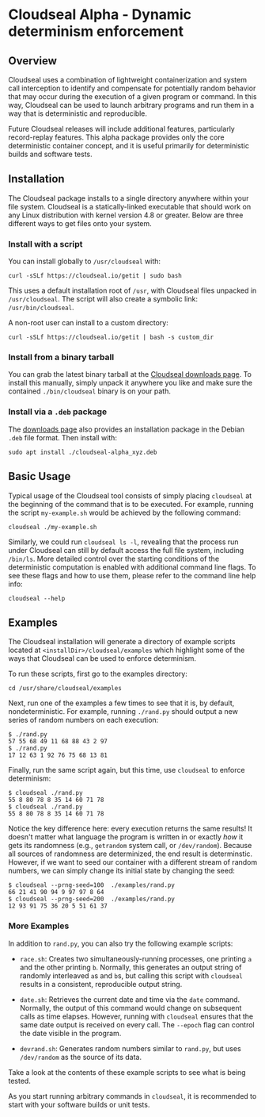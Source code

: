 # Cloudseal Alpha - Dynamic determinism enforcement

## Overview

Cloudseal uses a combination of lightweight containerization and system call interception to identify and compensate for potentially random behavior that may occur during the execution of a given program or command. In this way, Cloudseal can be used to launch arbitrary programs and run them in a way that is deterministic and reproducible.

Future Cloudseal releases will include additional features, particularly record-replay features.  This alpha package provides only the core deterministic container concept, and it is useful primarily for deterministic builds and software tests.

## Installation

The Cloudseal package installs to a single directory anywhere within your file system.  Cloudseal is a statically-linked executable that should work on any Linux distribution with kernel version 4.8 or greater. Below are three different ways to get files onto your system.

### Install with a script

You can install globally to `/usr/cloudseal` with:

```shell
curl -sSLf https://cloudseal.io/getit | sudo bash
```

This uses a default installation root of `/usr`, with Cloudseal files unpacked in `/usr/cloudseal`. The script will also create a symbolic link: `/usr/bin/cloudseal`.

A non-root user can install to a custom directory:

```shell
curl -sSLf https://cloudseal.io/getit | bash -s custom_dir
```

### Install from a binary tarball

You can grab the latest binary tarball at the [Cloudseal downloads page](https://cloudseal.io/download).  To install this manually, simply unpack it anywhere you like and make sure the contained `./bin/cloudseal` binary is on your path.

### Install via a `.deb` package

The [downloads page](https://cloudseal.io/download) also provides an installation package in the Debian `.deb` file format.  Then install with:

```shell
sudo apt install ./cloudseal-alpha_xyz.deb
```

## Basic Usage

Typical usage of the Cloudseal tool consists of simply placing `cloudseal` at the beginning of the command that is to be executed. For example, running the script `my-example.sh` would be achieved by the following command:
```shell
cloudseal ./my-example.sh
```

Similarly, we could run `cloudseal ls -l`, revealing that the process run under Cloudseal can still by default access the full file system, including `/bin/ls`. More detailed control over the starting conditions of the deterministic computation is enabled with additional command line flags. To see these flags and how to use them, please refer to the command line help info:

```shell
cloudseal --help
```

## Examples
The Cloudseal installation will generate a directory of example scripts located at `<installDir>/cloudseal/examples`
which highlight some of the ways that Cloudseal can be used to enforce determinism.

To run these scripts, first go to the examples directory:
```shell
cd /usr/share/cloudseal/examples
```

Next, run one of the examples a few times to see that it is, by default,
nondeterministic. For example, running `./rand.py` should output a new
series of random numbers on each execution:

```shell
$ ./rand.py
57 55 68 49 11 68 88 43 2 97
$ ./rand.py
17 12 63 1 92 76 75 68 13 81
```

Finally, run the same script again, but this time, use `cloudseal` to
enforce determinism:

```shell
$ cloudseal ./rand.py
55 8 80 78 8 35 14 60 71 78
$ cloudseal ./rand.py
55 8 80 78 8 35 14 60 71 78
```

Notice the key difference here: every execution returns the same
results!  It doesn't matter what language the program is written in or
exactly *how* it gets its randomness (e.g., `getrandom` system call,
or `/dev/random`).  Because all sources of randomness are determinized, the end result is determinstic.  However, if we want to seed our container with a different stream of random numbers, we can simply change its initial state by changing the seed:

```
$ cloudseal --prng-seed=100  ./examples/rand.py
66 21 41 90 94 9 97 97 8 64
$ cloudseal --prng-seed=200  ./examples/rand.py
12 93 91 75 36 20 5 51 61 37
```

### More Examples

In addition to `rand.py`, you can also try the following example scripts:

- `race.sh`: Creates two simultaneously-running processes, one printing `a`
and the other printing `b`. Normally, this generates an output string of
randomly interleaved `a`s and `b`s, but calling this script with `cloudseal`
results in a consistent, reproducible output string.

- `date.sh`: Retrieves the current date and time via the `date` command.
Normally, the output of this command would change on subsequent calls as
time elapses. However, running with `cloudseal` ensures that the same
date output is received on every call.  The `--epoch` flag can control the date visible in the program.

- `devrand.sh`: Generates random numbers similar to `rand.py`, but uses
`/dev/random` as the source of its data. 

Take a look at the contents of these example scripts to see what is being tested.

As you start running arbitrary commands in `cloudseal`, it is recommended to start with your software builds or unit tests.
